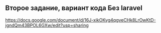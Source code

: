 
## Второе задание, вариант кода Без laravel

https://docs.google.com/document/d/16J-xikOKvg4qgveCHk8LrOwKtD-jgndQm43BPOL6GXw/edit?usp=sharing
